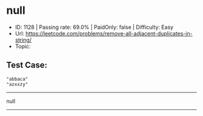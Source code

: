 # null                                                           

* ID: 1128    | Passing rate: 69.0% | PaidOnly: false  | Difficulty: Easy 
* Url: https://leetcode.com/problems/remove-all-adjacent-duplicates-in-string/ 
* Topic:  

## Test Case:

```
"abbaca"
"azxxzy"
```

---

null

---